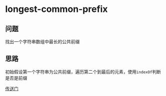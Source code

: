 # longest-common-prefix

## 问题
找出一个字符串数组中最长的公共前缀

## 思路
初始假设第一个字符串为公共前缀，遍历第二个到最后的元素，使用`indexOf`判断是否是前缀

[传送门](https://leetcode.com/problems/longest-common-prefix/description/)
